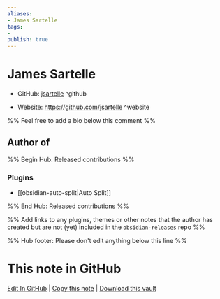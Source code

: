 ```yaml
---
aliases:
- James Sartelle
tags:
- 
publish: true
---
```


# James Sartelle

- GitHub: [jsartelle](https://github.com/jsartelle/) ^github
<!-- - Discord: `@` ^discord-->
- Website: <https://github.com/jsartelle> ^website
<!-- - [[Publish sites|Publish site]]: ^publish-->

%% Feel free to add a bio below this comment %%


## Author of

%% Begin Hub: Released contributions %%
### Plugins
- [[obsidian-auto-split|Auto Split]]

%% End Hub: Released contributions %%

%% Add links to any plugins, themes or other notes that the author has created but are not (yet) included in the `obsidian-releases` repo %%

<!--
### Unlisted plugins
-->

<!--
### Others

- 
-->

<!--
## Sponsor this author

- [[GitHub sponsors]]: [Sponsor @jsartelle on GitHub Sponsors](https://github.com/sponsors/jsartelle) ^github-sponsor
- [[Buy me a coffee]]: ^buy-me-a-coffee
- [[PayPal]]: ^paypal
- [[Patreon]]: ^patreon

-->

<!--
## Follow this author

- [[YouTube Channels|On YouTube]]: ^youtube
- Twitter: ^twitter
- ...
-->

%% Hub footer: Please don't edit anything below this line %%

# This note in GitHub

<span class="git-footer">[Edit In GitHub](https://github.dev/obsidian-community/obsidian-hub/blob/main/01%20-%20Community/People/jsartelle.md "git-hub-edit-note") | [Copy this note](https://raw.githubusercontent.com/obsidian-community/obsidian-hub/main/01%20-%20Community/People/jsartelle.md "git-hub-copy-note") | [Download this vault](https://github.com/obsidian-community/obsidian-hub/archive/refs/heads/main.zip "git-hub-download-vault") </span>
